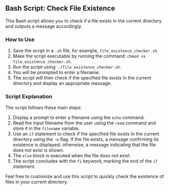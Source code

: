 ## Bash Script: Check File Existence

This Bash script allows you to check if a file exists in the current directory and outputs a message accordingly.

### How to Use

1. Save the script in a `.sh` file, for example, `file_existence_checker.sh`.
2. Make the script executable by running the command: `chmod +x file_existence_checker.sh`.
3. Run the script using: `./file_existence_checker.sh`.
4. You will be prompted to enter a filename.
5. The script will then check if the specified file exists in the current directory and display an appropriate message.

### Script Explanation

The script follows these main steps:

1. Display a prompt to enter a filename using the `echo` command.
2. Read the input filename from the user using the `read` command and store it in the `filename` variable.
3. Use an `if` statement to check if the specified file exists in the current directory using the `-e` flag. If the file exists, a message confirming its existence is displayed; otherwise, a message indicating that the file does not exist is shown.
4. The `else` block is executed when the file does not exist.
5. The script concludes with the `fi` keyword, marking the end of the `if` statement.

Feel free to customize and use this script to quickly check the existence of files in your current directory.
